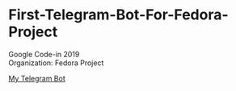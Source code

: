# First-Telegram-Bot-For-Fedora-Project
Google Code-in 2019 <br />
Organization: Fedora Project <br />

<a href="https://t.me/pollob1563bot">My Telegram Bot</a>
